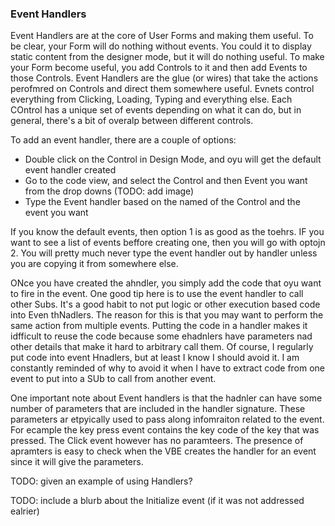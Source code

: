 ### Event Handlers

Event Handlers are at the core of User Forms and making them useful. To be clear, your Form will do nothing without events. You could it to display static content from the designer mode, but it will do nothing useful. To make your Form become useful, you add Controls to it and then add Events to those Controls. Event Handlers are the glue (or wires) that take the actions perofmred on Controls and direct them somewhere useful. Evnets control everything from Clicking, Loading, Typing and everything else. Each COntrol has a unique set of events depending on what it can do, but in general, there's a bit of overalp between different controls.

To add an event handler, there are a couple of options:

- Double click on the Control in Design Mode, and oyu will get the default event handler created
- Go to the code view, and select the Control and then Event you want from the drop downs (TODO: add image)
- Type the Event handler based on the named of the Control and the event you want

If you know the default events, then option 1 is as good as the toehrs. IF you want to see a list of events beffore creating one, then you will go with optojn 2. You will pretty much never type the event handler out by handler unless you are copying it from somewhere else.

ONce you have created the ahndler, you simply add the code that oyu want to fire in the event. One good tip here is to use the event handler to call other Subs. It's a good habit to not put logic or other execution based code into Even thNadlers. The reason for this is that you may want to perform the same action from multiple events. Putting the code in a handler makes it idfficult to reuse the code because some ehadnlers have parameters nad other details that make it hard to arbitrary call them. Of course, I regularly put code into event Hnadlers, but at least I know I should avoid it. I am constantly reminded of why to avoid it when I have to extract code from one event to put into a SUb to call from another event.

One important note about Event handlers is that the hadnler can have some number of parameters that are included in the handler signature. These parameters ar etpyically used to pass along infomraiton related to the event. For ecample the key press event contains the key code of the key that was pressed. The Click event however has no paramteers. The presence of apramters is easy to check when the VBE creates the handler for an event since it will give the parameters.

TODO: given an example of using Handlers?

TODO: include a blurb about the Initialize event (if it was not addressed ealrier)
